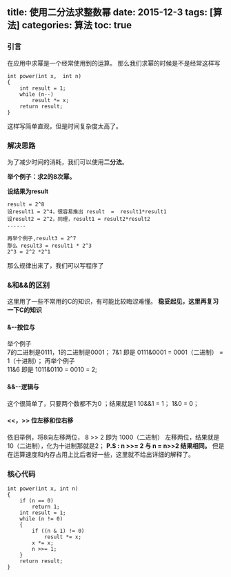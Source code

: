 title: 使用二分法求整数幂
date: 2015-12-3
tags: [算法]
categories: 算法
toc: true
---

### 引言

在应用中求幂是一个经常使用到的运算。
那么我们求幂的时候是不是经常这样写

```
int power(int x,  int n)
{
    int result = 1;
    while (n--)
        result *= x;
    return result;
}
```

这样写简单直观，但是时间复杂度太高了。

### 解决思路

为了减少时间的消耗，我们可以使用**二分法**。

**举个例子：求2的8次幂。**

**设结果为result** 

```
result = 2^8
设result1 = 2^4，很容易推出 result  =  result1*result1
设result2 = 2^2，同理，result1 = result2*result2
......
```

```
再举个例子,result3 = 2^7
那么 result3 = result1 * 2^3
2^3 = 2^2 *2^1
```

那么规律出来了，我们可以写程序了

### &和&&的区别

这里用了一些不常用的C的知识，有可能比较晦涩难懂。
**稳妥起见，这里再复习一下C的知识**

#### &--按位与

举个例子  
 7的二进制是0111，1的二进制是0001；
 7&1 即是  0111&0001  = 0001（二进制） = 1（十进制）；
再举个例子  
 11&6  即是 1011&0110 = 0010 = 2;

#### &&--逻辑与

这个很简单了，只要两个数都不为0 ；结果就是1
10&&1 = 1；
1&0 = 0；

#### <<，>>  位左移和位右移

依旧举例，将8向左移两位，
8 >> 2 即为 1000（二进制） 左移两位，结果就是10（二进制），化为十进制那就是2；
**P.S : n >>= 2 与 n =  n>>2 结果相同。**
但是在运算速度和内存占用上比后者好一些，这里就不给出详细的解释了。


### 核心代码

```
int power(int x, int n)
{
    if (n == 0)
        return 1;
    int result = 1;
    while (n != 0)
    {
        if ((n & 1) != 0)
            result *= x;
        x *= x;
        n >>= 1;
    }
    return result;
}
```

